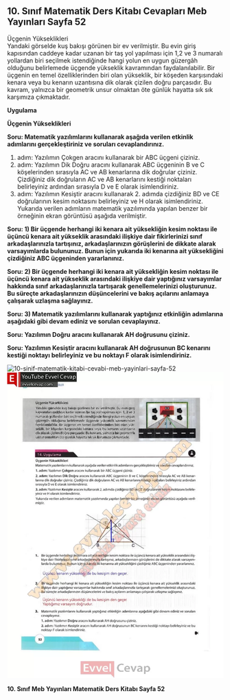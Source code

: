 ## 10. Sınıf Matematik Ders Kitabı Cevapları Meb Yayınları Sayfa 52

Üçgenin Yükseklikleri  
 Yandaki görselde kuş bakışı görünen bir ev verilmiştir. Bu evin giriş kapısından caddeye kadar uzanan bir taş yol yapılması için 1,2 ve 3 numaralı yollardan biri seçilmek istendiğinde hangi yolun en uygun güzergâh olduğunu belirlemede üçgende yükseklik kavramından faydalanılabilir. Bir üçgenin en temel özelliklerinden biri olan yükseklik, bir köşeden karşısındaki kenara veya bu kenarın uzantısına dik olarak çizilen doğru parçasıdır. Bu kavram, yalnızca bir geometrik unsur olmaktan öte günlük hayatta sık sık karşımıza çıkmaktadır.

**Uygulama**

**Üçgenin Yükseklikleri**

**Soru: Matematik yazılımlarını kullanarak aşağıda verilen etkinlik adımlarını gerçekleştiriniz ve soruları cevaplandırınız.**

1. adım: Yazılımın Çokgen aracını kullanarak bir ABC üçgeni çiziniz.  
 2. adım: Yazılımın Dik Doğru aracını kullanarak ABC üçgeninin B ve C köşelerinden sırasıyla AC ve AB kenarlarına dik doğrular çiziniz. Çizdiğiniz dik doğruların AC ve AB kenarlarını kestiği noktaları belirleyiniz ardından sırasıyla D ve E olarak isimlendiriniz.  
 3. adım: Yazılımın Kesiştir aracını kullanarak 2. adımda çizdiğiniz BD ve CE doğrularının kesim noktasını belirleyiniz ve H olarak isimlendiriniz.  
 Yukarıda verilen adımların matematik yazılımında yapılan benzer bir örneğinin ekran görüntüsü aşağıda verilmiştir.

**Soru: 1) Bir üçgende herhangi iki kenara ait yüksekliğin kesim noktası ile üçüncü kenara ait yükseklik arasındaki ilişkiye dair fikirlerinizi sınıf arkadaşlarınızla tartışınız, arkadaşlarınızın görüşlerini de dikkate alarak varsayımlarda bulununuz. Bunun için yukarıda iki kenarına ait yüksekliğini çizdiğiniz ABC üçgeninden yararlanınız.**

**Soru: 2) Bir üçgende herhangi iki kenara ait yüksekliğin kesim noktası ile üçüncü kenara ait yükseklik arasındaki ilişkiye dair yaptığınız varsayımlar hakkında sınıf arkadaşlarınızla tartışarak genellemelerinizi oluşturunuz. Bu süreçte arkadaşlarınızın düşüncelerini ve bakış açılarını anlamaya çalışarak uzlaşma sağlayınız.**

**Soru: 3) Matematik yazılımlarını kullanarak yaptığınız etkinliğin adımlarına aşağıdaki gibi devam ediniz ve sorulan cevaplayınız.**

**Soru: Yazılımın Doğru aracını kullanarak AH doğrusunu çiziniz.**

**Soru: Yazılımın Kesiştir aracını kullanarak AH doğrusunun BC kenarını kestiği noktayı belirleyiniz ve bu noktayı F olarak isimlendiriniz.**

![10-sinif-matematik-kitabi-cevabi-meb-yayinlari-sayfa-52]()![10-sinif-matematik-kitabi-cevabi-meb-yayinlari-sayfa-52](./image1.webp)

**10. Sınıf Meb Yayınları Matematik Ders Kitabı Sayfa 52**